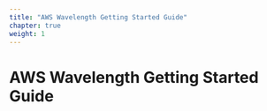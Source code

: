 ```yaml
---
title: "AWS Wavelength Getting Started Guide"
chapter: true
weight: 1
---
```


# AWS Wavelength Getting Started Guide
